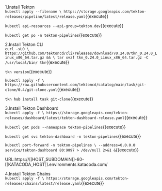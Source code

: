 
1.Install Tekton     
`kubectl apply --filename \
https://storage.googleapis.com/tekton-releases/pipeline/latest/release.yaml`{{execute}}    

`kubectl api-resources --api-group=tekton.dev`{{execute}}     
  
`kubectl get po -n tekton-pipelines`{{execute}}      

2.Install Tekton CLI    
`curl -sLO \
https://github.com/tektoncd/cli/releases/download/v0.24.0/tkn_0.24.0_Linux_x86_64.tar.gz && \
tar xvzf tkn_0.24.0_Linux_x86_64.tar.gz -C /usr/local/bin/ tkn`{{execute}}     

`tkn version`{{execute}}    

`kubectl apply -f \
https://raw.githubusercontent.com/tektoncd/catalog/main/task/git-clone/0.4/git-clone.yaml`{{execute}}      

`tkn hub install task git-clone`{{execute}}     

3.Install Tekton Dashboard     
`kubectl apply -f \
https://storage.googleapis.com/tekton-releases/dashboard/latest/tekton-dashboard-release.yaml`{{execute}}     

`kubectl get pods --namespace tekton-pipelines`{{execute}}    

`kubectl get svc tekton-dashboard -n tekton-pipelines`{{execute}}    

`kubectl port-forward -n tekton-pipelines \
--address=0.0.0.0 service/tekton-dashboard 80:9097 > /dev/null 2>&1 &`{{execute}}   

URL:https://[[HOST_SUBDOMAIN]]-80-[[KATACODA_HOST]].environments.katacoda.com/     

4.Install Tekton Chains    
`kubectl apply -f \
https://storage.googleapis.com/tekton-releases/chains/latest/release.yaml`{{execute}}       

